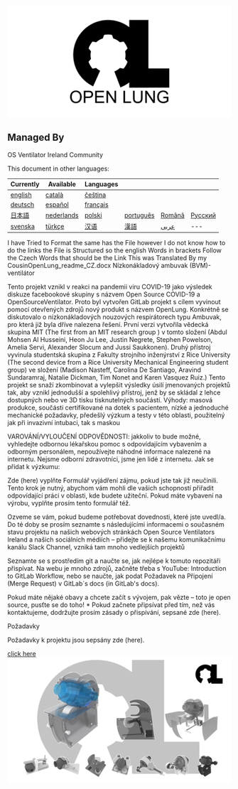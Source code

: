 ![Logo](images/OL_BANNER.png)

## Managed By
OS Ventilator Ireland Community

This document in other languages:

| Currently | Available | Languages |   |   |   |
|---|---|---|---|---|---|
|[english](README.md) | [català](translations/README-ca.md) | [čeština](translations/README-cz.md)
| [deutsch](translations/README-de.md) | [español](translations/README-es.md) | [français](translations/README-fr.md) |
| [日本語](translations/README-ja.md) | [nederlands](translations/README-nl.md) | [polski](translations/README-pl.md) | [português](translations/README-pt_BR.md) | [Română](translations/README-ro.md) | [Русский](translations/README-ru.md) |
| [svenska](translations/README-sv.md) | [türkçe](translations/README-tr.md) | [汉语](translations/README-zh-Hans.md) | [漢語](translations/README-zh-Hant.md) |[عربى](translations/README-ar.md)|---|

I have Tried to Format the same has the File however I do not know how to do the links the File is Structured so the english Words in brackets Follow the Czech Words that should be the Link
This was Translated By my CousinOpenLung_readme_CZ.docx
Nízkonákladový ambuvak (BVM)-ventilátor

Tento projekt vznikl v reakci na pandemii viru COVID-19 jako výsledek diskuze facebookové skupiny s názvem Open Source COVID-19 a OpenSourceVentilator. Proto byl vytvořen GitLab projekt s cílem vyvinout pomocí otevřených zdrojů nový produkt s názvem OpenLung.
Konkrétně se diskutovalo o nízkonákladových nouzových respirátorech typu Ambuvak, pro která již byla dříve nalezena řešení. První verzi vytvořila vědecká skupina MIT (The first from an MIT research group ) v tomto složení (Abdul Mohsen Al Husseini, Heon Ju Lee, Justin Negrete, Stephen Powelson, Amelia Servi, Alexander Slocum and Jussi Saukkonen). Druhý přístroj vyvinula studentská skupina z Fakulty strojního inženýrství z Rice University (The second device from a Rice University Mechanical Engineering student group) ve složení (Madison Nasteff, Carolina De Santiago, Aravind Sundaramraj, Natalie Dickman, Tim Nonet and Karen Vasquez Ruiz.)
Tento projekt se snaží zkombinovat a vylepšit výsledky úsilí jmenovaných projektů tak, aby vznikl jednodušší a spolehlivý přístroj, jenž by se skládal z lehce dostupných nebo ve 3D tisku tisknutelných součástí.
Výhody: masová produkce, součásti certifikované na dotek s pacientem, nízké a jednoduché mechanické požadavky, předešlý výzkum a testy v této oblasti, použitelný jak při invazivní intubaci, tak s maskou

VAROVÁNÍ/VYLOUČENÍ ODPOVĚDNOSTI: jakkoliv to bude možné, vyhledejte odbornou lékařskou pomoc s odpovídajícím vybavením a odborným personálem, nepoužívejte náhodné informace nalezené na internetu. Nejsme odborní zdravotníci, jsme jen lidé z internetu.
Jak se přidat k výzkumu:


Zde (here) vyplňte Formulář vyjádření zájmu, pokud jste tak již neučinili. Tento krok je nutný, abychom vám mohli dle vašich schopností přiřadit odpovídající práci v oblasti, kde budete užiteční. Pokud máte vybavení na výrobu, vyplňte prosím tento formulář též.


Ozveme se vám, pokud budeme potřebovat dovednosti, které jste uvedl/a. Do té doby se prosím seznamte s následujícími informacemi o současném stavu projektu na našich webových stránkách Open Source Ventilators Ireland a našich sociálních médiích – přidejte se k našemu komunikačnímu kanálu Slack Channel, vzniká tam mnoho vedlejších projektů


Seznamte se s prostředím git a naučte se, jak nejlépe k tomuto repozitáři přispívat. Na webu je mnoho zdrojů, začněte třeba s YouTube: Introduction to GitLab Workflow, nebo se naučte, jak podat Požadavek na Připojení (Merge Request) v GitLab´s docs (in GitLab's docs).


Pokud máte nějaké obavy a chcete začít s vývojem, pak vězte – toto je open source, pusťte se do toho! * Pokud začnete připsívat před tím, než vás kontaktujeme, dodržujte prosím zásady o přispívání, sepsané zde (here).


Požadavky

Požadavky k projektu jsou sepsány zde (here).

[click here](concepts/)
![Current Mechanical Concept](images/current_concept.png)
